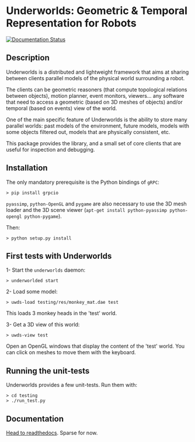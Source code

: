 Underworlds: Geometric & Temporal Representation for Robots
===========================================================

[![Documentation Status](https://readthedocs.org/projects/underworlds/badge/?version=latest)](http://underworlds.readthedocs.org)

Description
-----------

Underworlds is a distributed and lightweight framework that aims at sharing
between clients parallel models of the physical world surrounding a robot.

The clients can be geometric reasoners (that compute topological relations
between objects), motion planner, event monitors, viewers... any software that
need to access a geometric (based on 3D meshes of objects) and/or temporal
(based on events) view of the world.

One of the main specific feature of Underworlds is the ability to store many
parallel worlds: past models of the environment, future models, models with
some objects filtered out, models that are physically consistent, etc.

This package provides the library, and a small set of core clients that are
useful for inspection and debugging.

Installation
------------

The only mandatory prerequisite is the Python bindings of `gRPC`:
```
> pip install grpcio
```

`pyassimp`, `python-OpenGL` and `pygame` are also necessary to use the 3D mesh
loader and the 3D scene viewer (`apt-get install python-pyassimp python-opengl
python-pygame`).

Then:

```
> python setup.py install
```

First tests with Underworlds
----------------------------

1- Start the `underworlds` daemon:

```
> underworlded start
```

2- Load some model:

```
> uwds-load testing/res/monkey_mat.dae test
```

This loads 3 monkey heads in the 'test' world.

3- Get a 3D view of this world:

```
> uwds-view test
```

Open an OpenGL windows that display the content of the 'test' world. You can
click on meshes to move them with the keyboard.

Running the unit-tests
----------------------

Underworlds provides a few unit-tests. Run them with:

```
> cd testing
> ./run_test.py
```

Documentation
-------------

[Head to readthedocs](http://underworlds.readthedocs.org). Sparse for now.

